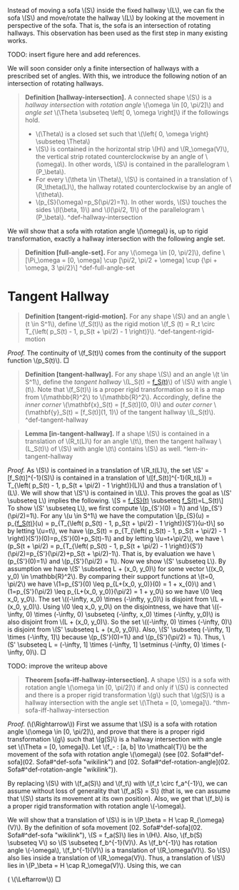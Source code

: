 Instead of moving a sofa \\(S\\) inside the fixed hallway \\(L\\), we can fix the sofa \\(S\\) and move/rotate the hallway \\(L\\) by looking at the movement in perspective of the sofa. That is, the sofa is an intersection of rotating hallways. This observation has been used as the first step in many existing works.

TODO: insert figure here and add references.

We will soon consider only a finite intersection of hallways with a prescribed set of angles. With this, we introduce the following notion of an intersection of rotating hallways.

> **Definition \[hallway-intersection\].** A connected shape \\(S\\) is a *hallway intersection* with *rotation angle* \\(\omega \in [0, \pi/2]\\) and *angle set* \\(\Theta \subseteq \left[ 0, \omega \right]\\) if the followings hold.
> - \\(\Theta\\) is a closed set such that \\(\left\{ 0, \omega \right\} \subseteq \Theta\\)
> - \\(S\\) is contained in the horizontal strip \\(H\\) and \\(R_\omega(V)\\), the vertical strip rotated counterclockwise by an angle of \\(\omega\\). In other words, \\(S\\) is contained in the parallelogram \\(P_\beta\\).
> - For every \\(\theta \in \Theta\\), \\(S\\) is contained in a translation of \\(R_\theta(L)\\), the hallway rotated counterclockwise by an angle of \\(\theta\\).
> - \\(p_{S}(\omega)=p_S(\pi/2)=1\\). In other words, \\(S\\) touches the sides \\(l(\beta, 1)\\) and \\(l(\pi/2, 1)\\) of the parallelogram \\(P_\beta\\).
> ^def-hallway-intersection

We will show that a sofa with rotation angle \\(\omega\\) is, up to rigid transformation, exactly a hallway intersection with the following angle set.

> **Definition \[full-angle-set\].** For any \\(\omega \in [0, \pi/2]\\), define \\[\Pi_\omega = [0, \omega] \cup [\pi/2, \pi/2 + \omega] \cup \{\pi + \omega, 3 \pi/2\}\\] ^def-full-angle-set

# Tangent Hallway

> **Definition \[tangent-rigid-motion\].** For any shape \\(S\\) and an angle \\(t \in S^1\\), define \\(f_S(t)\\) as the rigid motion \\(f_S (t) = R_t \circ T_{\left( p_S(t) - 1, p_S(t + \pi/2) - 1 \right)}\\). ^def-tangent-rigid-motion

*Proof.* The continuity of \\(f_S(t)\\) comes from the continuity of the support function \\(p_S(t)\\). □

> **Definition \[tangent-hallway\].** For any shape \\(S\\) and an angle \\(t \in S^1\\), define the *tangent hallway* \\(L_S(t) = [f_S(t)](L)\\) of \\(S\\) with angle \\(t\\). Note that \\(f_S(t)\\) is a proper rigid transformation so it is a map from \\(\mathbb{R}^2\\) to \\(\mathbb{R}^2\\).
> Accordingly, define the *inner corner* \\(\mathbf{x}_S(t) = [f_S(t)](0, 0)\\) and *outer corner* \\(\mathbf{y}_S(t) = [f_S(t)](1, 1)\\) of the tangent hallway \\(L_S(t)\\). ^def-tangent-hallway

> **Lemma \[in-tangent-hallway\].** If a shape \\(S\\) is contained in a translation of \\(R_t(L)\\) for an angle \\(t\\), then the tangent hallway \\(L_S(t)\\) of \\(S\\) with angle \\(t\\) contains \\(S\\) as well. ^lem-in-tangent-hallway

*Proof.* As \\(S\\) is contained in a translation of \\(R_t(L)\\), the set \\(S' = [f_S(t)]^{-1}(S)\\) is contained in a translation of \\([f_S(t)]^{-1}(R_t(L)) = T_{\left( p_S(t) - 1, p_S(t + \pi/2) - 1 \right)}(L)\\) and thus a translation of \\(L\\). We will show that \\(S'\\) is contained in \\(L\\). This proves the goal as \\(S' \subseteq L\\) implies the following.
\\[S = [f_{S}(t)](S') \subseteq [f_S(t)](L)=L_S(t)\\]
To show \\(S' \subseteq L\\), we first compute \\(p_{S'}(0) = 1\\) and \\(p_{S'}(\pi/2)=1\\). For any \\(u \in S^1\\) we have the computation
\\[p_{S}(u) = p_{[f_S(t)](S')}(u) = p_{T_{\left( p_S(t) - 1, p_S(t + \pi/2) - 1 \right)}(S')}(u-t)\\]
so by letting \\(u=t\\), we have \\(p_S(t) = p_{T_{\left( p_S(t) - 1, p_S(t + \pi/2) - 1 \right)}(S')}(0)=p_{S'}(0)+p_S(t)-1\\) and by letting \\(u=t+\pi/2\\), we have \\(p_S(t + \pi/2) = p_{T_{\left( p_S(t) - 1, p_S(t + \pi/2) - 1 \right)}(S')}(\pi/2)=p_{S'}(\pi/2)+p_S(t + \pi/2)-1\\). That is, by evaluation we have \\(p_{S'}(0)=1\\) and \\(p_{S'}(\pi/2) = 1\\).
Now we show \\(S' \subseteq L\\). By assumption we have \\(S' \subseteq L + (x_0, y_0)\\) for some vector \\((x_0, y_0) \in \mathbb{R}^2\\). By comparing their support functions at \\(t=0, \pi/2\\) we have \\(1=p_{S'}(0) \leq p_{L+(x_0, y_0)}(0) = 1 + x_{0}\\) and \\(1=p_{S'}(\pi/2) \leq p_{L+(x_0, y_0)}(\pi/2) = 1 + y_0\\) so we have \\(0 \leq x_0, y_0\\). The set \\((-\infty, x_0) \times (-\infty, y_0)\\) is disjoint from \\(L + (x_0, y_0)\\). Using \\(0 \leq x_0, y_0\\) on the disjointness, we have that \\((-\infty, 0) \times (-\infty, 0) \subseteq (-\infty, x_0) \times (-\infty, y_0)\\) is also disjoint from \\(L + (x_0, y_0)\\). So the set \\((-\infty, 0) \times (-\infty, 0)\\) is disjoint from \\(S' \subseteq L + (x_0, y_0)\\). Also, \\(S' \subseteq (-\infty, 1] \times (-\infty, 1]\\) because \\(p_{S'}(0)=1\\) and \\(p_{S'}(\pi/2) = 1\\). Thus, \\(S' \subseteq L = (-\infty, 1] \times (-\infty, 1] \setminus (-\infty, 0) \times (-\infty, 0)\\). □

TODO: improve the writeup above

> **Theorem \[sofa-iff-hallway-intersection\].** A shape \\(S\\) is a sofa with rotation angle \\(\omega \in [0, \pi/2]\\) if and only if \\(S\\) is connected and there is a proper rigid transformation \\(g\\) such that \\(g(S)\\) is a hallway intersection with the angle set \\(\Theta = [0, \omega]\\). ^thm-sofa-iff-hallway-intersection

*Proof.* (\\(\Rightarrow\\)) First we assume that \\(S\\) is a sofa with rotation angle \\(\omega \in [0, \pi/2]\\), and prove that there is a proper rigid transformation \\(g\\) such that \\(g(S)\\) is a hallway intersection with angle set \\(\Theta = [0, \omega]\\). Let \\(f_- : [a, b] \to \mathcal{T}\\) be the movement of the sofa with rotation angle \\(\omega\\) (see [02. Sofa#^def-sofa](02. Sofa#^def-sofa "wikilink") and [02. Sofa#^def-rotation-angle](02. Sofa#^def-rotation-angle "wikilink")).

By replacing \\(S\\) with \\(f_a(S)\\) and \\(f_t\\) with \\(f_t \circ f_a^{-1}\\), we can assume without loss of generality that \\(f_a(S) = S\\) (that is, we can assume that \\(S\\) starts its movement at its own position). Also, we get that \\(f_b\\) is a proper rigid transformation with rotation angle \\(-\omega\\).

We will show that a translation of \\(S\\) is in \\(P_\beta = H \cap R_{\omega} (V)\\). By the definition of sofa movement [02. Sofa#^def-sofa](02. Sofa#^def-sofa "wikilink"), \\(S = f_a(S)\\) lies in \\(H\\). Also, \\(f_b(S) \subseteq V\\) so \\(S \subseteq f_b^{-1}(V)\\). As \\(f_b^{-1}\\) has rotation angle \\(-\omega\\), \\(f_b^{-1}(V)\\) is a translation of \\(R_\omega(V)\\). So \\(S\\) also lies inside a translation of \\(R_\omega(V)\\). Thus, a translation of \\(S\\) lies in \\(P_\beta = H \cap R_\omega(V)\\).
Using this, we can

( \\(\Leftarrow\\))
□

